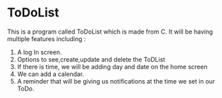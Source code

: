 # ToDoList
This is a program called ToDoList which is made from C. It will be having  multiple features including :
1. A log In screen.
2. Options to see,create,update and delete the ToDList
3. If there is time, we will be adding day and date on the home screen
4. We can add a calendar.
5. A reminder that will be giving us notifications at the time we set in our ToDo.
